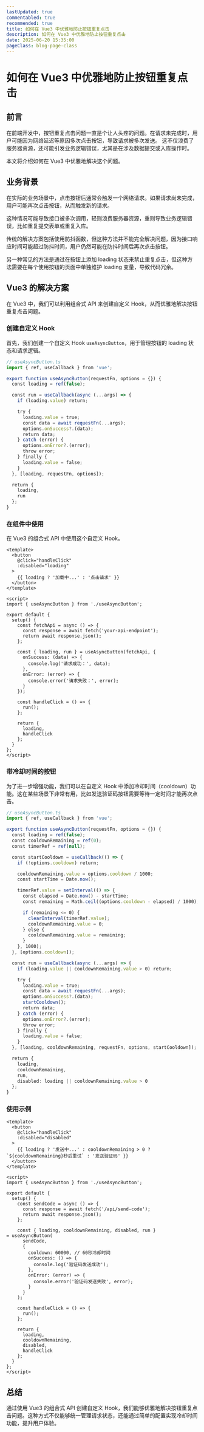 ```yaml
---
lastUpdated: true
commentabled: true
recommended: true
title: 如何在 Vue3 中优雅地防止按钮重复点击
description: 如何在 Vue3 中优雅地防止按钮重复点击
date: 2025-06-20 15:35:00 
pageClass: blog-page-class
---
```


# 如何在 Vue3 中优雅地防止按钮重复点击 #

## 前言 ##

在前端开发中，按钮重复点击问题一直是个让人头疼的问题。在请求未完成时，用户可能因为网络延迟等原因多次点击按钮，导致请求被多次发送。
这不仅浪费了服务器资源，还可能引发业务逻辑错误，尤其是在涉及数据提交或入库操作时。

本文将介绍如何在 Vue3 中优雅地解决这个问题。

## 业务背景 ##

在实际的业务场景中，点击按钮后通常会触发一个网络请求。如果请求尚未完成，用户可能再次点击按钮，从而触发新的请求。

这种情况可能导致接口被多次调用，轻则浪费服务器资源，重则导致业务逻辑错误，比如重复提交表单或重复入库。

传统的解决方案包括使用防抖函数，但这种方法并不能完全解决问题，因为接口响应时间可能超过防抖时间，用户仍然可能在防抖时间后再次点击按钮。

另一种常见的方法是通过在按钮上添加 loading 状态来禁止重复点击，但这种方法需要在每个使用按钮的页面中单独维护 loading 变量，导致代码冗余。

## Vue3 的解决方案 ##

在 Vue3 中，我们可以利用组合式 API 来创建自定义 Hook，从而优雅地解决按钮重复点击问题。

### 创建自定义 Hook ###

首先，我们创建一个自定义 Hook `useAsyncButton`，用于管理按钮的 loading 状态和请求逻辑。

```ts
// useAsyncButton.ts
import { ref, useCallback } from 'vue';

export function useAsyncButton(requestFn, options = {}) {
  const loading = ref(false);

  const run = useCallback(async (...args) => {
    if (loading.value) return;

    try {
      loading.value = true;
      const data = await requestFn(...args);
      options.onSuccess?.(data);
      return data;
    } catch (error) {
      options.onError?.(error);
      throw error;
    } finally {
      loading.value = false;
    }
  }, [loading, requestFn, options]);

  return {
    loading,
    run
  };
}
```

### 在组件中使用 ###

在 Vue3 的组合式 API 中使用这个自定义 Hook。

```vue
<template>
  <button
    @click="handleClick"
    :disabled="loading"
  >
    {{ loading ? '加载中...' : '点击请求' }}
  </button>
</template>

<script>
import { useAsyncButton } from './useAsyncButton';

export default {
  setup() {
    const fetchApi = async () => {
      const response = await fetch('your-api-endpoint');
      return await response.json();
    };

    const { loading, run } = useAsyncButton(fetchApi, {
      onSuccess: (data) => {
        console.log('请求成功：', data);
      },
      onError: (error) => {
        console.error('请求失败：', error);
      }
    });

    const handleClick = () => {
      run();
    };

    return {
      loading,
      handleClick
    };
  }
};
</script>
```

### 带冷却时间的按钮 ###

为了进一步增强功能，我们可以在自定义 Hook 中添加冷却时间（cooldown）功能。这在某些场景下非常有用，比如发送验证码按钮需要等待一定时间才能再次点击。

```ts
// useAsyncButton.ts
import { ref, useCallback } from 'vue';

export function useAsyncButton(requestFn, options = {}) {
  const loading = ref(false);
  const cooldownRemaining = ref(0);
  const timerRef = ref(null);

  const startCooldown = useCallback(() => {
    if (!options.cooldown) return;

    cooldownRemaining.value = options.cooldown / 1000;
    const startTime = Date.now();

    timerRef.value = setInterval(() => {
      const elapsed = Date.now() - startTime;
      const remaining = Math.ceil((options.cooldown - elapsed) / 1000);

      if (remaining <= 0) {
        clearInterval(timerRef.value);
        cooldownRemaining.value = 0;
      } else {
        cooldownRemaining.value = remaining;
      }
    }, 1000);
  }, [options.cooldown]);

  const run = useCallback(async (...args) => {
    if (loading.value || cooldownRemaining.value > 0) return;

    try {
      loading.value = true;
      const data = await requestFn(...args);
      options.onSuccess?.(data);
      startCooldown();
      return data;
    } catch (error) {
      options.onError?.(error);
      throw error;
    } finally {
      loading.value = false;
    }
  }, [loading, cooldownRemaining, requestFn, options, startCooldown]);

  return {
    loading,
    cooldownRemaining,
    run,
    disabled: loading || cooldownRemaining.value > 0
  };
}
```

### 使用示例 ###

```vue
<template>
  <button
    @click="handleClick"
    :disabled="disabled"
  >
    {{ loading ? '发送中...' : cooldownRemaining > 0 ? `${cooldownRemaining}秒后重试` : '发送验证码' }}
  </button>
</template>

<script>
import { useAsyncButton } from './useAsyncButton';

export default {
  setup() {
    const sendCode = async () => {
      const response = await fetch('/api/send-code');
      return await response.json();
    };

    const { loading, cooldownRemaining, disabled, run } = useAsyncButton(
      sendCode,
      {
        cooldown: 60000, // 60秒冷却时间
        onSuccess: () => {
          console.log('验证码发送成功');
        },
        onError: (error) => {
          console.error('验证码发送失败', error);
        }
      }
    );

    const handleClick = () => {
      run();
    };

    return {
      loading,
      cooldownRemaining,
      disabled,
      handleClick
    };
  }
};
</script>
```

## 总结 ##

通过使用 Vue3 的组合式 API 创建自定义 Hook，我们能够优雅地解决按钮重复点击问题。这种方式不仅能够统一管理请求状态，还能通过简单的配置实现冷却时间功能，提升用户体验。
